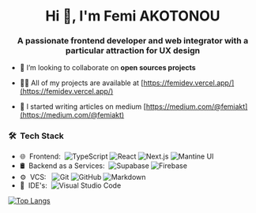 <h1 align="center">Hi 👋, I'm Femi AKOTONOU</h1>
<h3 align="center">A passionate frontend developer and web integrator with a particular attraction for UX design</h3>

- 👯 I’m looking to collaborate on **open sources projects**

- 👨‍💻 All of my projects are available at [https://femidev.vercel.app/](https://femidev.vercel.app/)

- 📝 I started writing articles on medium [https://medium.com/@femiakt](https://medium.com/@femiakt)

<h3> 🛠 &nbsp;Tech Stack</h3>

- 🌐 &nbsp;Frontend:&nbsp;
  ![TypeScript](https://img.shields.io/badge/-TypeScript-0A1A2F?style=flat&logo=typescript)
  ![React](https://img.shields.io/badge/-React-0A1A2F?style=flat&logo=react)
  ![Next.js](https://img.shields.io/badge/-Next.js-0A1A2F?style=flat&logo=next.js)
  ![Mantine UI](https://img.shields.io/badge/Mantine-Ui-0A1A2F?style=flat)
- 🛢 &nbsp;Backend as a Services:&nbsp;
  ![Supabase](https://img.shields.io/badge/-Supabase-0A1A2F?style=flat&logo=supabase)
  ![Firebase](https://img.shields.io/badge/Firebase-039BE5?style=for-the-badge&logo=Firebase&logoColor=white)
- ⚙️ &nbsp;VCS: &nbsp;
  ![Git](https://img.shields.io/badge/-Git-0A1A2F?style=flat&logo=git)
  ![GitHub](https://img.shields.io/badge/-GitHub-0A1A2F?style=flat&logo=github)
  ![Markdown](https://img.shields.io/badge/-Markdown-0A1A2F?style=flat&logo=markdown)
- 🔧 &nbsp;IDE's:&nbsp;
  ![Visual Studio Code](https://img.shields.io/badge/-Visual%20Studio%20Code-0A1A2F?style=flat&logo=visual-studio-code&logoColor=007ACC)


[![Top Langs](https://github-readme-stats.vercel.app/api/top-langs/?username=femidev&hide_progress=true)](https://github.com/femidev/github-readme-stats)

<!-- generated from https://rahuldkjain.github.io/ -->

